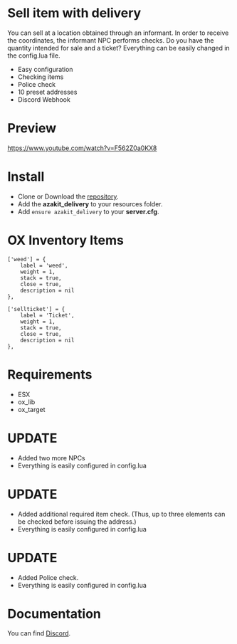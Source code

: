 # Sell item with delivery
You can sell at a location obtained through an informant.
In order to receive the coordinates, the informant NPC performs checks. Do you have the quantity intended for sale and a ticket? 
Everything can be easily changed in the config.lua file.

* Easy configuration
* Checking items
* Police check
* 10 preset addresses
* Discord Webhook

# Preview
https://www.youtube.com/watch?v=F562Z0a0KX8

# Install
- Clone or Download the [repository](https://github.com/AzakitHU/azakit_delivery).
- Add the **azakit_delivery** to your resources folder.
- Add `ensure azakit_delivery` to your **server.cfg**.

# OX Inventory Items
	['weed'] = {
		label = 'weed',
		weight = 1,
		stack = true,
		close = true,
		description = nil
	},

	['sellticket'] = {
		label = 'Ticket',
		weight = 1,
		stack = true,
		close = true,
		description = nil
	},

# Requirements
- ESX
- ox_lib
- ox_target

# UPDATE
- Added two more NPCs
- Everything is easily configured in config.lua

# UPDATE
- Added additional required item check.
(Thus, up to three elements can be checked before issuing the address.)
- Everything is easily configured in config.lua

# UPDATE
- Added Police check.
- Everything is easily configured in config.lua

# Documentation
You can find [Discord](https://discord.gg/DmsF6DbCJ9).
